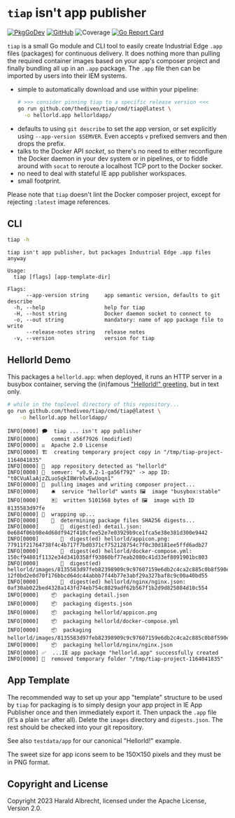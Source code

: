 # `tiap` isn't app publisher

[![PkgGoDev](https://img.shields.io/badge/-reference-blue?logo=go&logoColor=white&labelColor=505050)](https://pkg.go.dev/github.com/thediveo/tiap)
[![GitHub](https://img.shields.io/github/license/thediveo/tiap)](https://img.shields.io/github/license/thediveo/tiap)
![Coverage](https://img.shields.io/badge/Coverage-92.1%25-brightgreen)
[![Go Report Card](https://goreportcard.com/badge/github.com/thediveo/tiap)](https://goreportcard.com/report/github.com/thediveo/tiap)

`tiap` is a small Go module and CLI tool to easily create Industrial Edge `.app`
files (packages) for continuous delivery. It does nothing more than pulling the
required container images based on your app's composer project and finally
bundling all up in an `.app` package. The `.app` file then can be imported by
users into their IEM systems.

- simple to automatically download and use within your pipeline:
  ```bash
  # >>> consider pinning tiap to a specific release version <<<
  go run github.com/thediveo/tiap/cmd/tiap@latest \
    -o hellorld.app hellorldapp/
  ```
- defaults to using `git describe` to set the app version, or set explicitly
  using `--app-version $SEMVER`. Even accepts `v` prefixed semvers and then
  drops the prefix.
- talks to the Docker API _socket_, so there's no need to either reconfigure the
  Docker daemon in your dev system or in pipelines, or to fiddle around with
  `socat` to reroute a localhost TCP port to the Docker socker.
- no need to deal with stateful IE app publisher workspaces.
- small footprint.

Please note that `tiap` doesn't lint the Docker composer project, except for
rejecting `:latest` image references.

## CLI

```bash
tiap -h
```
```text
tiap isn't app publisher, but packages Industrial Edge .app files anyway

Usage:
  tiap [flags] [app-template-dir]

Flags:
      --app-version string     app semantic version, defaults to git describe
  -h, --help                   help for tiap
  -H, --host string            Docker daemon socket to connect to
  -o, --out string             mandatory: name of app package file to write
      --release-notes string   release notes
  -v, --version                version for tiap
```

## Hellorld Demo

This packages a `hellorld.app`: when deployed, it runs an HTTP server in a
busybox container, serving the (in)famous ["Hellorld!"
greeting](https://www.youtube.com/watch?v=_j2L6nkO8MQ&t=1053s), but in text
only.

```bash
# while in the toplevel directory of this repository...
go run github.com/thediveo/tiap/cmd/tiap@latest \
    -o hellorld.app hellorldapp/
```
```text
INFO[0000] 🗩  tiap ... isn't app publisher              
INFO[0000]    commit a56f7926 (modified)                
INFO[0000] ⚖  Apache 2.0 License                        
INFO[0000] 🏗  creating temporary project copy in "/tmp/tiap-project-1164041835" 
INFO[0000] 🫙  app repository detected as "hellorld"     
INFO[0000] 📛  semver: "v0.9.2-1-ga56f792" -> app ID: "t0CVuAlaAjzZLuoSqkI8WrblwEwUoqn1" 
INFO[0000] 🚚  pulling images and writing composer project... 
INFO[0000]    🛎  service "hellorld" wants 🖼  image "busybox:stable" 
INFO[0000]    🖭  written 5101568 bytes of 🖼  image with ID 8135583d97fe 
INFO[0000] 🌯  wrapping up...                            
INFO[0000]    🧮  determining package files SHA256 digests... 
INFO[0000]       🧮  digest(ed) detail.json: 0e684f06b98e4d68df942f410cfee52e7e03929b9ce1fca5e38e381d300e9442 
INFO[0000]       🧮  digest(ed) hellorld/appicon.png: 77911f21764738f4c4b717f7bd0371cf752128754c7f0c30d181ee5ffd6adb27 
INFO[0000]       🧮  digest(ed) hellorld/docker-compose.yml: 150cf94801f1132e34d3410358ff93860bf77eab2080c41d33ef8091901bc803 
INFO[0000]       🧮  digest(ed) hellorld/images/8135583d97feb82398909c9c97607159e6db2c4ca2c885c0b8f590ee0f9fe90d.tar: 12f0bd2e0d70f176bbcd64dc44abbb7f44b77e3abf29a327baf8c9c00a40bd55 
INFO[0000]       🧮  digest(ed) hellorld/nginx/nginx.json: 0af30ab022bed4328a143fd74eb754c8829adf62b567f1b2d9d825084d10c554 
INFO[0000]    📦  packaging detail.json                  
INFO[0000]    📦  packaging digests.json                 
INFO[0000]    📦  packaging hellorld/appicon.png         
INFO[0000]    📦  packaging hellorld/docker-compose.yml  
INFO[0000]    📦  packaging hellorld/images/8135583d97feb82398909c9c97607159e6db2c4ca2c885c0b8f590ee0f9fe90d.tar 
INFO[0000]    📦  packaging hellorld/nginx/nginx.json    
INFO[0000] ✅  ...IE app package "hellorld.app" successfully created 
INFO[0000] 🧹  removed temporary folder "/tmp/tiap-project-1164041835" 
```

## App Template

The recommended way to set up your app "template" structure to be used by `tiap`
for packaging is to simply design your app project in IE App Publisher once and
then immediately export it. Then unpack the `.app` file (it's a plain `tar`
after all). Delete the `images` directory and `digests.json`. The rest should be
checked into your git repository.

See also `testdata/app` for our canonical "Hellorld!" example.

The sweet size for app icons seem to be 150⨉150 pixels and they must be in PNG
format.

## Copyright and License

Copyright 2023 Harald Albrecht, licensed under the Apache License, Version 2.0.
